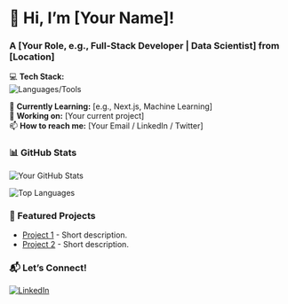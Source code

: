 # 👋 Hi, I’m [Your Name]!  
### A [Your Role, e.g., Full-Stack Developer | Data Scientist] from [Location]  

💻 **Tech Stack:**  
![Languages/Tools](https://skillicons.dev/icons?i=js,ts,python,java,git,github&perline=6)  

🌱 **Currently Learning:** [e.g., Next.js, Machine Learning]  
🔭 **Working on:** [Your current project]  
📫 **How to reach me:** [Your Email / LinkedIn / Twitter]  

### **📊 GitHub Stats**  
![Your GitHub Stats](https://github-readme-stats.vercel.app/api?username=your-username&show_icons=true&theme=radical)  

![Top Languages](https://github-readme-stats.vercel.app/api/top-langs/?username=your-username&layout=compact&theme=radical)  

### **🚀 Featured Projects**  
- [Project 1](https://github.com/your-username/project-1) - Short description.  
- [Project 2](https://github.com/your-username/project-2) - Short description.  

### **📬 Let’s Connect!**  
[![LinkedIn](https://img.shields.io/badge/LinkedIn-0077B5?style=for-the-badge&logo=linkedin&logoColor=white)](www.linkedin.com/in/syed-khalid-a94103301)  

